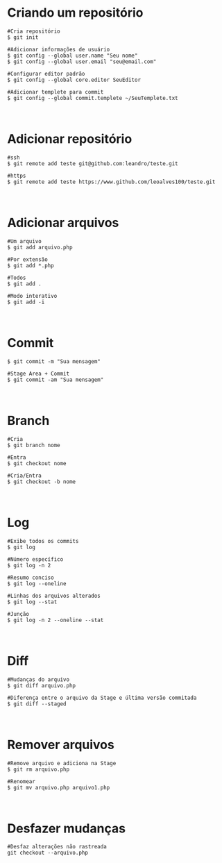 # Criando um repositório

```
#Cria repositório
$ git init

#Adicionar informações de usuário
$ git config --global user.name "Seu nome"
$ git config --global user.email "seu@email.com"

#Configurar editor padrão
$ git config --global core.editor SeuEditor

#Adicionar templete para commit
$ git config --global commit.templete ~/SeuTemplete.txt
```
&nbsp;

# Adicionar repositório
```
#ssh
$ git remote add teste git@github.com:leandro/teste.git

#https
$ git remote add teste https://www.github.com/leoalves100/teste.git
```
&nbsp;

# Adicionar arquivos
```
#Um arquivo
$ git add arquivo.php

#Por extensão
$ git add *.php

#Todos
$ git add .

#Modo interativo
$ git add -i
```
&nbsp;

# Commit
```
$ git commit -m "Sua mensagem"

#Stage Area + Commit
$ git commit -am "Sua mensagem"

```
&nbsp;

# Branch

```
#Cria
$ git branch nome

#Entra
$ git checkout nome

#Cria/Entra
$ git checkout -b nome
```
&nbsp;

# Log
```
#Exibe todos os commits
$ git log 

#Número específico
$ git log -n 2

#Resumo conciso
$ git log --oneline

#Linhas dos arquivos alterados
$ git log --stat

#Junção
$ git log -n 2 --oneline --stat
```
&nbsp;

# Diff
```
#Mudanças do arquivo
$ git diff arquivo.php

#Diferença entre o arquivo da Stage e última versão commitada
$ git diff --staged
```
&nbsp;

# Remover arquivos
```
#Remove arquivo e adiciona na Stage
$ git rm arquivo.php

#Renomear 
$ git mv arquivo.php arquivo1.php
```
&nbsp;

# Desfazer mudanças
```
#Desfaz alterações não rastreada
git checkout --arquivo.php
```